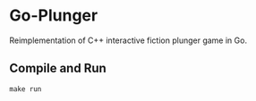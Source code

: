 # Go-Plunger

Reimplementation of C++ interactive fiction plunger game in Go.

## Compile and Run

	make run
